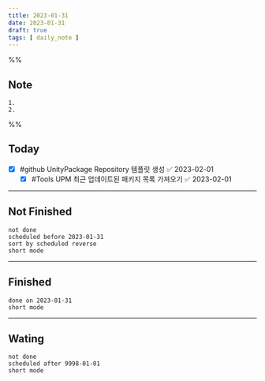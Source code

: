 ```yaml
---
title: 2023-01-31
date: 2023-01-31
draft: true
tags: [ daily_note ]
---
```


%%

## Note

    1. 
    2.

%%

## Today

- [x] #github UnityPackage Repository 템플릿 생성 ✅ 2023-02-01
  - [x] #Tools UPM 최근 업데이트된 패키지 목록 가져오기 ✅ 2023-02-01

---

## Not Finished

```tasks
not done
scheduled before 2023-01-31
sort by scheduled reverse
short mode
```

---

## Finished

```tasks
done on 2023-01-31
short mode
```

---

## Wating

```tasks
not done
scheduled after 9998-01-01
short mode
```
